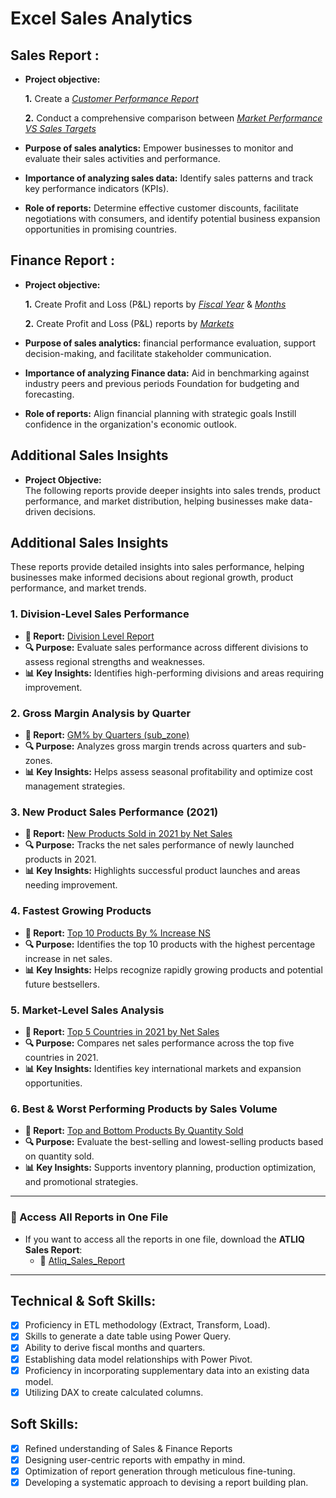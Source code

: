 # Excel Sales Analytics
## Sales Report :


- **Project objective:** 

    **1.** Create a _[Customer Performance Report](https://github.com/reddysrinath16/Projects/blob/main/Excel_Projects/Sales_Analytics/Customer%20Performance%20Report.pdf)_ 

    **2.** Conduct a comprehensive comparison between _[Market Performance VS Sales Targets](https://github.com/reddysrinath16/Projects/blob/main/Excel_Projects/Sales_Analytics/Market%20Performance%20vs%20Target%20Report.pdf)_

- **Purpose of sales analytics:** Empower businesses to monitor and evaluate their sales activities and performance.

- **Importance of analyzing sales data:** Identify sales patterns and track key performance indicators (KPIs).

- **Role of reports:** Determine effective customer discounts, facilitate negotiations with consumers, and identify potential business expansion opportunities in promising countries.


## Finance Report :

- **Project objective:** 

    **1.** Create Profit and Loss (P&L) reports by _[Fiscal Year](https://github.com/reddysrinath16/Projects/blob/main/Excel_Projects/Sales_Analytics/P%26L%20Statement%20by%20Fiscal%20Year.pdf)_ & _[Months](https://github.com/reddysrinath16/Projects/blob/main/Excel_Projects/Sales_Analytics/P%26L%20Statement%20by%20Months.pdf)_ 

   **2.** Create Profit and Loss (P&L) reports by _[Markets](https://github.com/reddysrinath16/Projects/blob/main/Excel_Projects/Sales_Analytics/P%26L%20Statement%20by%20Markets.pdf)_

- **Purpose of sales analytics:** financial performance evaluation, support decision-making, and facilitate stakeholder communication.

- **Importance of analyzing Finance data:** Aid in benchmarking against industry peers and previous periods Foundation for budgeting and forecasting.

- **Role of reports:** Align financial planning with strategic goals Instill confidence in the organization's economic outlook.

## **Additional Sales Insights**  

- **Project Objective:**  
  The following reports provide deeper insights into sales trends, product performance, and market distribution, helping businesses make data-driven decisions.  

## **Additional Sales Insights**  

These reports provide detailed insights into sales performance, helping businesses make informed decisions about regional growth, product performance, and market trends.  

### **1. Division-Level Sales Performance**  
   - **📄 Report:** [Division Level Report](https://github.com/reddysrinath16/Projects/blob/main/Excel_Projects/Sales_Analytics/Division%20Level%20Report.pdf)  
   - **🔍 Purpose:** Evaluate sales performance across different divisions to assess regional strengths and weaknesses.  
   - **📊 Key Insights:** Identifies high-performing divisions and areas requiring improvement.  

### **2. Gross Margin Analysis by Quarter**  
   - **📄 Report:** [GM% by Quarters (sub_zone)](https://github.com/reddysrinath16/Projects/blob/main/Excel_Projects/Sales_Analytics/GM%25%20by%20Quarters%20(sub_zone).pdf)  
   - **🔍 Purpose:** Analyzes gross margin trends across quarters and sub-zones.  
   - **📊 Key Insights:** Helps assess seasonal profitability and optimize cost management strategies.  

### **3. New Product Sales Performance (2021)**  
   - **📄 Report:** [New Products Sold in 2021 by Net Sales](https://github.com/reddysrinath16/Projects/blob/main/Excel_Projects/Sales_Analytics/New%20Products%20Sold%20in%202021%20by%20Net%20Sales.pdf)  
   - **🔍 Purpose:** Tracks the net sales performance of newly launched products in 2021.  
   - **📊 Key Insights:** Highlights successful product launches and areas needing improvement.  

### **4. Fastest Growing Products**  
   - **📄 Report:** [Top 10 Products By % Increase NS](https://github.com/reddysrinath16/Projects/blob/main/Excel_Projects/Sales_Analytics/Top%2010%20Products%20By%20%25%20Increase%20NS.pdf)  
   - **🔍 Purpose:** Identifies the top 10 products with the highest percentage increase in net sales.  
   - **📊 Key Insights:** Helps recognize rapidly growing products and potential future bestsellers.  

### **5. Market-Level Sales Analysis**  
   - **📄 Report:** [Top 5 Countries in 2021 by Net Sales](https://github.com/reddysrinath16/Projects/blob/main/Excel_Projects/Sales_Analytics/Top%205%20Countries%20in%202021%20by%20Net%20Sales.pdf)  
   - **🔍 Purpose:** Compares net sales performance across the top five countries in 2021.  
   - **📊 Key Insights:** Identifies key international markets and expansion opportunities.  

### **6. Best & Worst Performing Products by Sales Volume**  
   - **📄 Report:** [Top and Bottom Products By Quantity Sold](https://github.com/reddysrinath16/Projects/blob/main/Excel_Projects/Sales_Analytics/Top%20and%20Bottom%20Products%20By%20Quantity%20Sold.pdf)  
   - **🔍 Purpose:** Evaluate the best-selling and lowest-selling products based on quantity sold.  
   - **📊 Key Insights:** Supports inventory planning, production optimization, and promotional strategies.  

---

### **📂 Access All Reports in One File**  
   - If you want to access all the reports in one file, download the **ATLIQ Sales Report**:  
     - 📄 [Atliq_Sales_Report](https://github.com/reddysrinath16/Projects/blob/main/Excel_Projects/Sales_Analytics/Atliq_Sales_Report.pdf)  

---



## Technical & Soft Skills:
- [x]	Proficiency in ETL methodology (Extract, Transform, Load).
- [x]	Skills to generate a date table using Power Query.
- [x]	Ability to derive fiscal months and quarters.
- [x]	Establishing data model relationships with Power Pivot.
- [x]	Proficiency in incorporating supplementary data into an existing data model.
- [x]	Utilizing DAX to create calculated columns.

## Soft Skills:
- [x]	Refined understanding of Sales & Finance Reports
- [x]	Designing user-centric reports with empathy in mind.
- [x]	Optimization of report generation through meticulous fine-tuning.
- [x]	Developing a systematic approach to devising a report building plan.
